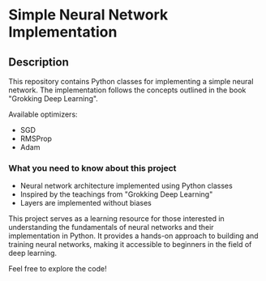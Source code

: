 # Simple Neural Network Implementation

## Description

This repository contains Python classes for implementing a simple neural network. The implementation follows the concepts outlined in the book "Grokking Deep Learning".

Available optimizers:
  - SGD
  - RMSProp
  - Adam

### What you need to know about this project
- Neural network architecture implemented using Python classes
- Inspired by the teachings from "Grokking Deep Learning"
- Layers are implemented without biases

This project serves as a learning resource for those interested in understanding the fundamentals of neural networks and their implementation in Python. It provides a hands-on approach to building and training neural networks, making it accessible to beginners in the field of deep learning.

Feel free to explore the code!
